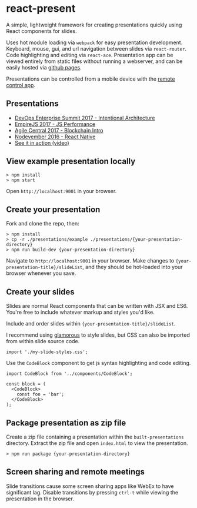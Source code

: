 # react-present

A simple, lightweight framework for creating presentations quickly using React components for slides.

Uses hot module loading via `webpack` for easy presentation development. Keyboard, mouse, gui, and url navigation between slides via `react-router`. Code highlighting and editing via `react-ace`. Presentation app can be viewed entirely from static files without running a webserver, and can be easily hosted via [github pages](https://pages.github.com/).

Presentations can be controlled from a mobile device with the [remote control app](remote/README.md).

## Presentations

* [DevOps Enterprise Summit 2017 - Intentional Architecture](http://limscoder.github.io/react-present/pages/intentional-architecture)
* [EmpireJS 2017 - JS Performance](https://limscoder.github.io/react-present/pages/js-performance)
* [Agile Central 2017 - Blockchain Intro](https://limscoder.github.io/react-present/pages/blockchain)
* [Nodevember 2016 - React Native](https://limscoder.github.io/react-present/pages/react-native)
* [See it in action (video)](https://www.youtube.com/watch?v=nQo0EdHNjto)

## View example presentation locally

    > npm install
    > npm start

Open `http://localhost:9001` in your browser.

## Create your presentation

Fork and clone the repo, then:

    > npm install
    > cp -r ./presentations/example ./presentations/{your-presentation-directory}
    > npm run build-dev {your-presentation-directory}

Navigate to `http://localhost:9001` in your browser. Make changes to `{your-presentation-title}/slideList`, and they should be hot-loaded into your browser whenever you save.

## Create your slides

Slides are normal React components that can be written with JSX and ES6. You're free to include whatever markup and styles you'd like.

Include and order slides within `{your-presentation-title}/slideList`.

I recommend using [glamorous](https://github.com/paypal/glamorous) to style slides, but CSS can also be imported from within slide source code.

    import './my-slide-styles.css';

Use the `CodeBlock` component to get js syntax highlighting and code editing.

    import CodeBlock from '../components/CodeBlock';

    const block = (
      <CodeBlock>
        const foo = 'bar';
      </CodeBlock>
    );

## Package presentation as zip file

Create a zip file containing a presentation within the `built-presentations` directory.
Extract the zip file and open `index.html` to view the presentation.

    > npm run package {your-presentation-directory}

## Screen sharing and remote meetings

Slide transitions cause some screen sharing apps like WebEx to have significant lag.
Disable transitions by pressing `ctrl-t` while viewing the presentation in the browser.
